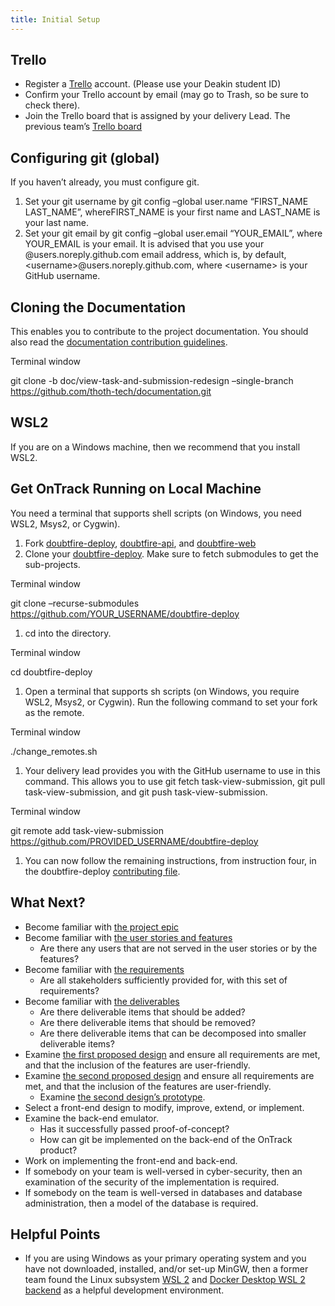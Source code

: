 ```yaml
---
title: Initial Setup
---
```


## Trello

- Register a [Trello](https://trello.com/signup) account. (Please use your Deakin student ID)
- Confirm your Trello account by email (may go to Trash, so be sure to check there).
- Join the Trello board that is assigned by your delivery Lead. The previous team’s [Trello board](https://trello.com/b/FWyBUYG8/task-view-re-design-team-ontrack-project)

## Configuring git (global)

If you haven’t already, you must configure git.

1. Set your git username by git config –global user.name “FIRST_NAME LAST_NAME”, whereFIRST_NAME is your first name and LAST_NAME is your last name.
2. Set your git email by git config –global user.email “YOUR_EMAIL”, where YOUR_EMAIL is your email. It is advised that you use your @users.noreply.github.com email address, which is, by default, &lt;username&gt;@users.noreply.github.com, where &lt;username&gt; is your GitHub username.

## Cloning the Documentation

This enables you to contribute to the project documentation. You should also read the [documentation contribution guidelines](https://github.com/thoth-tech/documentation/blob/main/CONTRIBUTING.md).

Terminal window

git clone -b doc/view-task-and-submission-redesign –single-branch <https://github.com/thoth-tech/documentation.git>

## WSL2

If you are on a Windows machine, then we recommend that you install WSL2.

## Get OnTrack Running on Local Machine

You need a terminal that supports shell scripts (on Windows, you need WSL2, Msys2, or Cygwin).

1. Fork [doubtfire-deploy](https://github.com/doubtfire-lms/doubtfire-deploy), [doubtfire-api](https://github.com/doubtfire-lms/doubtfire-api), and [doubtfire-web](https://github.com/doubtfire-lms/doubtfire-web)
2. Clone your [doubtfire-deploy](https://github.com/doubtfire-lms/doubtfire-deploy). Make sure to fetch submodules to get the sub-projects.

Terminal window

git clone –recurse-submodules <https://github.com/YOUR_USERNAME/doubtfire-deploy>

1. cd into the directory.

Terminal window

cd doubtfire-deploy

1. Open a terminal that supports sh scripts (on Windows, you require WSL2, Msys2, or Cygwin). Run the following command to set your fork as the remote.

Terminal window

./change_remotes.sh

1. Your delivery lead provides you with the GitHub username to use in this command. This allows you to use git fetch task-view-submission, git pull task-view-submission, and git push task-view-submission.

Terminal window

git remote add task-view-submission <https://github.com/PROVIDED_USERNAME/doubtfire-deploy>

1. You can now follow the remaining instructions, from instruction four, in the doubtfire-deploy [contributing file](https://github.com/doubtfire-lms/doubtfire-deploy/blob/development/CONTRIBUTING.md#working-with-docker-compose).

## What Next?

- Become familiar with [the project epic](https://main--strong-fairy-c1bde1.netlify.app/products/ontrack/projects/task-submission--redesign/project-on-boarding/Epic.md)
- Become familiar with [the user stories and features](https://main--strong-fairy-c1bde1.netlify.app/products/ontrack/projects/task-submission--redesign/project-on-boarding/User-Stories-and-Features.md)
  - Are there any users that are not served in the user stories or by the features?
- Become familiar with [the requirements](https://main--strong-fairy-c1bde1.netlify.app/products/ontrack/projects/task-submission--redesign/project-on-boarding/Requirements.md)
  - Are all stakeholders sufficiently provided for, with this set of requirements?
- Become familiar with [the deliverables](https://main--strong-fairy-c1bde1.netlify.app/products/ontrack/projects/task-submission--redesign/project-on-boarding/Deliverables.md)
  - Are there deliverable items that should be added?
  - Are there deliverable items that should be removed?
  - Are there deliverable items that can be decomposed into smaller deliverable items?
- Examine [the first proposed design](https://main--strong-fairy-c1bde1.netlify.app/products/ontrack/projects/task-submission--redesign/project-on-boarding/design_images/T2-2022/iteration-3-design-1.png) and ensure all requirements are met, and that the inclusion of the features are user-friendly.
- Examine [the second proposed design](https://main--strong-fairy-c1bde1.netlify.app/products/ontrack/projects/task-submission--redesign/project-on-boarding/design_images/T2-2022/iteration-3-design-2.png) and ensure all requirements are met, and that the inclusion of the features are user-friendly.
  - Examine [the second design’s prototype](https://www.figma.com/proto/XmKxWQ43MwrD6Red1DvYq6/Wire-Frame-Designs?node-id=478%3A4466&scaling=min-zoom&page-id=476%3A4327&starting-point-node-id=478%3A4466).
- Select a front-end design to modify, improve, extend, or implement.
- Examine the back-end emulator.
  - Has it successfully passed proof-of-concept?
  - How can git be implemented on the back-end of the OnTrack product?
- Work on implementing the front-end and back-end.
- If somebody on your team is well-versed in cyber-security, then an examination of the security of the implementation is required.
- If somebody on the team is well-versed in databases and database administration, then a model of the database is required.

## Helpful Points

- If you are using Windows as your primary operating system and you have not downloaded, installed, and/or set-up MinGW, then a former team found the Linux subsystem [WSL 2](https://docs.microsoft.com/en-us/windows/wsl/install) and [Docker Desktop WSL 2 backend](https://docs.docker.com/desktop/windows/wsl/) as a helpful development environment.
